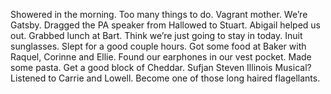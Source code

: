 Showered in the morning. Too many things to do. Vagrant mother. We’re Gatsby. Dragged the PA speaker from Hallowed to Stuart. Abigail helped us out. Grabbed lunch at Bart. Think we’re just going to stay in today. Inuit sunglasses. Slept for a good couple hours. Got some food at Baker with Raquel, Corinne and Ellie. Found our earphones in our vest pocket. Made some pasta. Get a good block of Cheddar. Sufjan Steven Illinois Musical? Listened to Carrie and Lowell. Become one of those long haired flagellants.